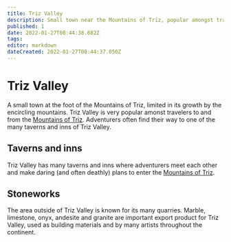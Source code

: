 ```yaml
---
title: Triz Valley
description: Small town near the Mountains of Triz, popular amongst travelers.
published: 1
date: 2022-01-27T08:44:38.682Z
tags: 
editor: markdown
dateCreated: 2022-01-27T08:44:37.050Z
---
```


# Triz Valley
A small town at the foot of the Mountains of Triz, limited in its growth by the encircling mountains. Triz Valley is very popular amonst travelers to and from the [Mountains of Triz](/mountains-of-triz). Adventurers often find their way to one of the many taverns and inns of Triz Valley.

## Taverns and inns
Triz Valley has many taverns and inns where adventurers meet each other and make daring (and often deathly) plans to enter the [Mountains of Triz](/mountains-of-triz).

## Stoneworks
The area outside of Triz Valley is known for its many quarries. Marble, limestone, onyx, andesite and granite  are important export product for Triz Valley, used as building materials and by many artists throughout the continent.